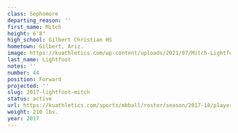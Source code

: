 ```yaml
---
class: Sophomore
departing_reason: ''
first_name: Mitch
height: 6'8"
high_school: Gilbert Christian HS
hometown: Gilbert, Ariz.
image: https://kuathletics.com/wp-content/uploads/2021/07/Mitch-Lightfoot-44-600x500.jpg
last_name: Lightfoot
notes: ''
number: 44
position: Forward
projected: ''
slug: 2017-lightfoot-mitch
status: active
url: https://kuathletics.com/sports/mbball/roster/season/2017-18/player/mitch-lightfoot/
weight: 210 lbs.
year: 2017
---
```

